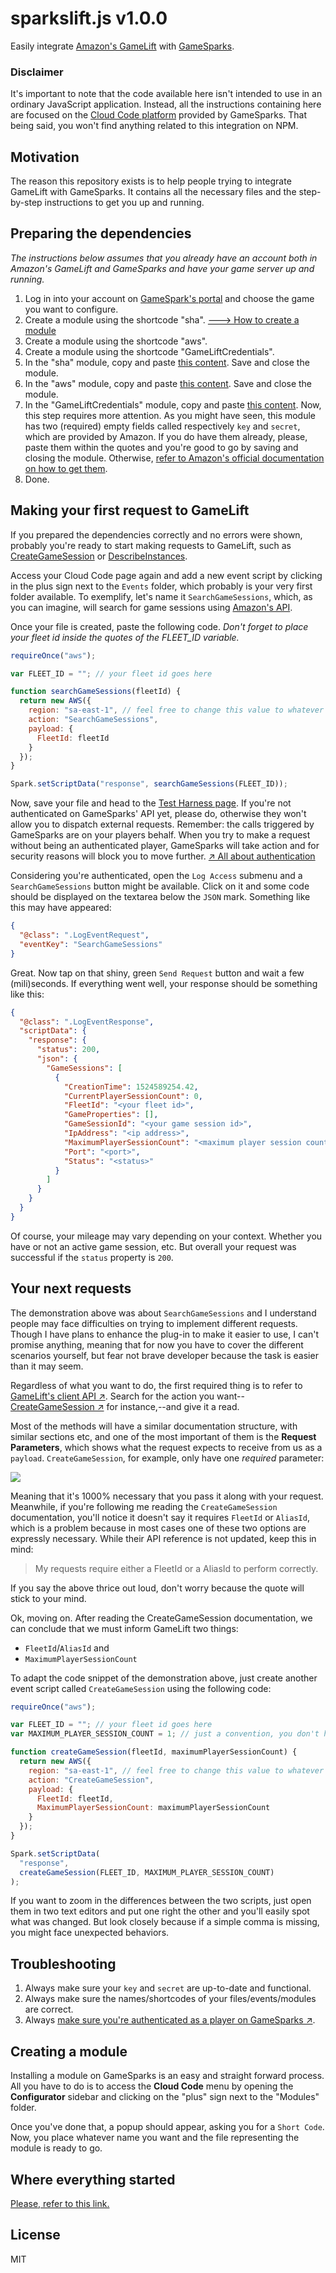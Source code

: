 # sparkslift.js v1.0.0

Easily integrate [Amazon's GameLift](https://aws.amazon.com/gamelift/) with [GameSparks](https://www.gamesparks.com/).

### Disclaimer

It's important to note that the code available here isn't intended to use in an ordinary JavaScript application. Instead, all the instructions containing here are focused on the [Cloud Code platform](https://docs.gamesparks.com/documentation/configurator/cloud-code.html) provided by GameSparks. That being said, you won't find anything related to this integration on NPM.

## Motivation

The reason this repository exists is to help people trying to integrate GameLift with GameSparks. It contains all the necessary files and the step-by-step instructions to get you up and running.

## Preparing the dependencies

_The instructions below assumes that you already have an account both in Amazon's GameLift and GameSparks and have your game server up and running._

1.  Log in into your account on [GameSpark's portal](https://portal2.gamesparks.net/) and choose the game you want to configure.
2.  Create a module using the shortcode "sha". [🡒 How to create a module](#creating-a-module)
3.  Create a module using the shortcode "aws".
4.  Create a module using the shortcode "GameLiftCredentials".
5.  In the "sha" module, copy and paste [this content](https://raw.githubusercontent.com/chiefGui/sparkslift.js/master/modules/sha.js). Save and close the module.
6.  In the "aws" module, copy and paste [this content](https://raw.githubusercontent.com/chiefGui/sparkslift.js/master/modules/aws.js). Save and close the module.
7.  In the "GameLiftCredentials" module, copy and paste [this content](https://raw.githubusercontent.com/chiefGui/sparkslift.js/master/modules/GameLiftCredentials.js). Now, this step requires more attention. As you might have seen, this module has two (required) empty fields called respectively `key` and `secret`, which are provided by Amazon. If you do have them already, please, paste them within the quotes and you're good to go by saving and closing the module. Otherwise, [refer to Amazon's official documentation on how to get them](https://docs.aws.amazon.com/general/latest/gr/aws-sec-cred-types.html).
8.  Done.

## Making your first request to GameLift

If you prepared the dependencies correctly and no errors were shown, probably you're ready to start making requests to GameLift, such as [CreateGameSession](https://docs.aws.amazon.com/gamelift/latest/apireference/API_CreateGameSession.html) or [DescribeInstances](https://docs.aws.amazon.com/gamelift/latest/apireference/API_DescribeInstances.html).

Access your Cloud Code page again and add a new event script by clicking in the plus sign next to the `Events` folder, which probably is your very first folder available. To exemplify, let's name it `SearchGameSessions`, which, as you can imagine, will search for game sessions using [Amazon's API](https://docs.aws.amazon.com/gamelift/latest/apireference/API_SearchGameSessions.html).

Once your file is created, paste the following code. _Don't forget to place your fleet id inside the quotes of the FLEET_ID variable._

```js
requireOnce("aws");

var FLEET_ID = ""; // your fleet id goes here

function searchGameSessions(fleetId) {
  return new AWS({
    region: "sa-east-1", // feel free to change this value to whatever region you need
    action: "SearchGameSessions",
    payload: {
      FleetId: fleetId
    }
  });
}

Spark.setScriptData("response", searchGameSessions(FLEET_ID));
```

Now, save your file and head to the [Test Harness page](https://docs.gamesparks.com/documentation/test-harness/). If you're not authenticated on GameSparks' API yet, please do, otherwise they won't allow you to dispatch external requests. Remember: the calls triggered by GameSparks are on your players behalf. When you try to make a request without being an authenticated player, GameSparks will take action and for security reasons will block you to move further. [↗ All about authentication](https://docs.gamesparks.com/documentation/key-concepts/authentication.html)

Considering you're authenticated, open the `Log Access` submenu and a `SearchGameSessions` button might be available. Click on it and some code should be displayed on the textarea below the `JSON` mark. Something like this may have appeared:

```json
{
  "@class": ".LogEventRequest",
  "eventKey": "SearchGameSessions"
}
```

Great. Now tap on that shiny, green `Send Request` button and wait a few (mili)seconds. If everything went well, your response should be something like this:

```json
{
  "@class": ".LogEventResponse",
  "scriptData": {
    "response": {
      "status": 200,
      "json": {
        "GameSessions": [
          {
            "CreationTime": 1524589254.42,
            "CurrentPlayerSessionCount": 0,
            "FleetId": "<your fleet id>",
            "GameProperties": [],
            "GameSessionId": "<your game session id>",
            "IpAddress": "<ip address>",
            "MaximumPlayerSessionCount": "<maximum player session count>",
            "Port": "<port>",
            "Status": "<status>"
          }
        ]
      }
    }
  }
}
```

Of course, your mileage may vary depending on your context. Whether you have or not an active game session, etc. But overall your request was successful if the `status` property is `200`.

## Your next requests

The demonstration above was about `SearchGameSessions` and I understand people may face difficulties on trying to implement different requests. Though I have plans to enhance the plug-in to make it easier to use, I can't promise anything, meaning that for now you have to cover the different scenarios yourself, but fear not brave developer because the task is easier than it may seem.

Regardless of what you want to do, the first required thing is to refer to [GameLift's client API ↗](https://docs.aws.amazon.com/gamelift/latest/apireference/). Search for the action you want--[CreateGameSession ↗](https://docs.aws.amazon.com/gamelift/latest/apireference/API_CreateGameSession.html) for instance,--and give it a read.

Most of the methods will have a similar documentation structure, with similar sections etc, and one of the most important of them is the **Request Parameters**, which shows what the request expects to receive from us as a `payload`. `CreateGameSession`, for example, only have one _required_ parameter:

![](https://i.imgur.com/YPVfVhK.png)

Meaning that it's 1000% necessary that you pass it along with your request. Meanwhile, if you're following me reading the `CreateGameSession` documentation, you'll notice it doesn't say it requires `FleetId` or `AliasId`, which is a problem because in most cases one of these two options are expressly necessary. While their API reference is not updated, keep this in mind:

> My requests require either a FleetId or a AliasId to perform correctly.

If you say the above thrice out loud, don't worry because the quote will stick to your mind.

Ok, moving on. After reading the CreateGameSession documentation, we can conclude that we must inform GameLift two things:

* `FleetId`/`AliasId` and
* `MaximumPlayerSessionCount`

To adapt the code snippet of the demonstration above, just create another event script called `CreateGameSession` using the following code:

```js
requireOnce("aws");

var FLEET_ID = ""; // your fleet id goes here
var MAXIMUM_PLAYER_SESSION_COUNT = 1; // just a convention, you don't have to create this variable

function createGameSession(fleetId, maximumPlayerSessionCount) {
  return new AWS({
    region: "sa-east-1", // feel free to change this value to whatever region you need
    action: "CreateGameSession",
    payload: {
      FleetId: fleetId,
      MaximumPlayerSessionCount: maximumPlayerSessionCount
    }
  });
}

Spark.setScriptData(
  "response",
  createGameSession(FLEET_ID, MAXIMUM_PLAYER_SESSION_COUNT)
);
```

If you want to zoom in the differences between the two scripts, just open them in two text editors and put one right the other and you'll easily spot what was changed. But look closely because if a simple comma is missing, you might face unexpected behaviors.

## Troubleshooting

1.  Always make sure your `key` and `secret` are up-to-date and functional.
2.  Always make sure the names/shortcodes of your files/events/modules are correct.
3.  Always [make sure you're authenticated as a player on GameSparks ↗](https://docs.gamesparks.com/documentation/key-concepts/authentication.html).

## Creating a module

Installing a module on GameSparks is an easy and straight forward process. All you have to do is to access the **Cloud Code** menu by opening the **Configurator** sidebar and clicking on the "plus" sign next to the "Modules" folder.

Once you've done that, a popup should appear, asking you for a `Short Code`. Now, you place whatever name you want and the file representing the module is ready to go.

## Where everything started

[Please, refer to this link.](https://gamedev.amazon.com/forums/questions/68485/integration-between-gamesparks-and-gamelift.html)

## License

MIT
